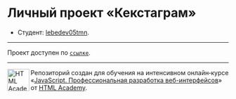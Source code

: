 # Личный проект «Кекстаграм»

* Студент: [lebedev05tmn](https://github.com/lebedev05tmn).


---

Проект доступен по [`ссылке`](https://lebedev05tmn.github.io/kekstagram/).

---

<a href="https://htmlacademy.ru/intensive/javascript"><img align="left" width="50" height="50" alt="HTML Academy" src="https://up.htmlacademy.ru/static/img/intensive/javascript/logo-for-github-2.png"></a>

Репозиторий создан для обучения на интенсивном онлайн‑курсе «[JavaScript. Профессиональная разработка веб-интерфейсов](https://htmlacademy.ru/intensive/javascript)» от [HTML Academy](https://htmlacademy.ru).
